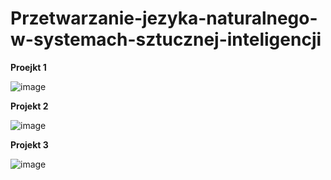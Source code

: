 # Przetwarzanie-jezyka-naturalnego-w-systemach-sztucznej-inteligencji
**Proejkt 1**

![image](https://github.com/user-attachments/assets/9a7e70f6-b9dc-47dc-925e-b349312cfc02)

**Projekt 2**

![image](https://github.com/user-attachments/assets/7258327e-c544-402a-9d71-8359ee6eec15)

**Projekt 3**

![image](https://github.com/user-attachments/assets/7258327e-c544-402a-9d71-8359ee6eec15)
